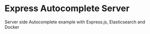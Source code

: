 # Express Autocomplete Server

Server side Autocomplete example with Express.js, Elasticsearch and Docker